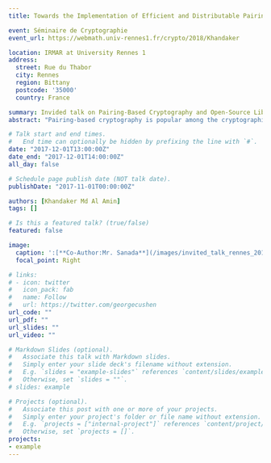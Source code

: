 ```yaml
---
title: Towards the Implementation of Efficient and Distributable Pairing-based Crypto Library

event: Séminaire de Cryptographie
event_url: https://webmath.univ-rennes1.fr/crypto/2018/Khandaker

location: IRMAR at University Rennes 1
address:
  street: Rue du Thabor
  city: Rennes
  region: Bittany
  postcode: '35000'
  country: France

summary: Invided talk on Pairing-Based Cryptography and Open-Source Library.
abstract: "Pairing-based cryptography is popular among the cryptographic protocol researchers for its eccentric provable security. Protocol side researchers often see pairing as a black box. They often need to test the correctness of their proposal. Typically, mathematicians and cryptography engineers try to make the underlying operations of pairing-based crypto efficient. In addition, different types of pairing and pairing-friendly curves have varying pros and cons with respect to the design of protocol and parameter. All these led us to make a distributable and efficient library that will incorporate various pairing-friendly curves with the different security levels. In this talk, I will share the path we followed to make such library for all who are working directly or indirectly with pairing-based cryptography."

# Talk start and end times.
#   End time can optionally be hidden by prefixing the line with `#`.
date: "2017-12-01T13:00:00Z"
date_end: "2017-12-01T14:00:00Z"
all_day: false

# Schedule page publish date (NOT talk date).
publishDate: "2017-11-01T00:00:00Z"

authors: [Khandaker Md Al Amin]
tags: []

# Is this a featured talk? (true/false)
featured: false

image:
  caption: ':[**Co-Author:Mr. Sanada**](/images/invited_talk_rennes_2017.JPG)'
  focal_point: Right

# links:
# - icon: twitter
#   icon_pack: fab
#   name: Follow
#   url: https://twitter.com/georgecushen
url_code: ""
url_pdf: ""
url_slides: ""
url_video: ""

# Markdown Slides (optional).
#   Associate this talk with Markdown slides.
#   Simply enter your slide deck's filename without extension.
#   E.g. `slides = "example-slides"` references `content/slides/example-slides.md`.
#   Otherwise, set `slides = ""`.
# slides: example

# Projects (optional).
#   Associate this post with one or more of your projects.
#   Simply enter your project's folder or file name without extension.
#   E.g. `projects = ["internal-project"]` references `content/project/deep-learning/index.md`.
#   Otherwise, set `projects = []`.
projects:
- example
---
```

<!-- 
TODO: WILL ADD SLIDE
{{% callout note %}}
Click on the **Slides** button above to view the built-in slides feature.
{{% /callout %}}

Slides can be added in a few ways:

- **Create** slides using Wowchemy's [*Slides*](https://wowchemy.com/docs/managing-content/#create-slides) feature and link using `slides` parameter in the front matter of the talk file
- **Upload** an existing slide deck to `static/` and link using `url_slides` parameter in the front matter of the talk file
- **Embed** your slides (e.g. Google Slides) or presentation video on this page using [shortcodes](https://wowchemy.com/docs/writing-markdown-latex/).

Further event details, including [page elements](https://wowchemy.com/docs/writing-markdown-latex/) such as image galleries, can be added to the body of this page. -->

